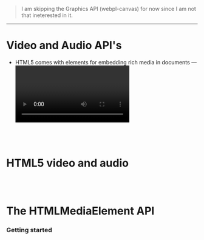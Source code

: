 > I am skipping the Graphics API (webpl-canvas) for now since I am not that ineterested in it.

---

# Video and Audio API's

- HTML5 comes with elements for embedding rich media in documents — <video> and <audio> — which in turn come with their own APIs for controlling playback, seeking, etc

<br>
<br>

# HTML5 video and audio


<bR>
<br>

# The HTMLMediaElement API

### Getting started
